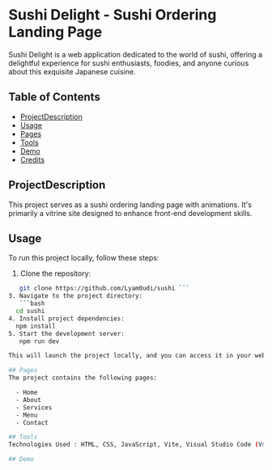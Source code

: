 # Sushi Delight - Sushi Ordering Landing Page

Sushi Delight is a web application dedicated to the world of sushi, offering a delightful experience for sushi enthusiasts, foodies, and anyone curious about this exquisite Japanese cuisine.

## Table of Contents

- [ProjectDescription](#projectdescription)
- [Usage](#usage)
- [Pages](#pages)
- [Tools](#tools)
- [Demo](#demo)
- [Credits](#credits)

## ProjectDescription
This project serves as a sushi ordering landing page with animations. It's primarily a vitrine site designed to enhance front-end development skills.

## Usage

To run this project locally, follow these steps:

1. Clone the repository:
```bash
   git clone https://github.com/Lyam0udi/sushi ```
3. Navigate to the project directory:
   ```bash
  cd sushi
4. Install project dependencies:
  npm install
5. Start the development server:
   npm run dev

This will launch the project locally, and you can access it in your web browser.

## Pages
The project contains the following pages:

  - Home
  - About
  - Services
  - Menu
  - Contact

## Tools
Technologies Used : HTML, CSS, JavaScript, Vite, Visual Studio Code (VsCode).

## Demo

